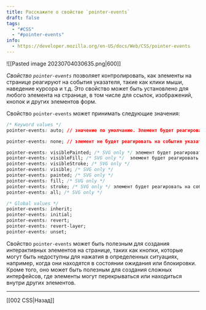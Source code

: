 ```yaml
---
title: Расскажите о свойстве `pointer-events`
draft: false
tags:
  - "#CSS"
  - "#pointer-events"
info:
  - https://developer.mozilla.org/en-US/docs/Web/CSS/pointer-events
---
```

![[Pasted image 20230704030635.png|600]]

_Свойство `pointer-events`_ позволяет контролировать, как элементы на странице реагируют на события указателя, такие как клики мыши, наведение курсора и т.д. Это свойство может быть установлено для любого элемента на странице, в том числе для ссылок, изображений, кнопок и других элементов форм.

Свойство `pointer-events` может принимать следующие значения:

```css
/* Keyword values */
pointer-events: auto; // значение по умолчанию. Элемент будет реагировать на события указателя, как обычно.

pointer-events: none; // элемент не будет реагировать на события указателя, и все события будут передаваться на элементы, находящиеся под ним.

pointer-events: visiblePainted; /* SVG only */ элемент будет реагировать на события указателя, только если они происходят на его видимой части, т.е. на той части, которая была нарисована на экране.
pointer-events: visibleFill; /* SVG only */  элемент будет реагировать на события указателя, только если они происходят на его непрозрачной части.
pointer-events: visibleStroke; /* SVG only */
pointer-events: visible; /* SVG only */
pointer-events: painted; /* SVG only */
pointer-events: fill; /* SVG only */
pointer-events: stroke; /* SVG only */ элемент будет реагировать на события указателя, только если они происходят на его границе.
pointer-events: all; /* SVG only */

/* Global values */
pointer-events: inherit;
pointer-events: initial;
pointer-events: revert;
pointer-events: revert-layer;
pointer-events: unset;
```

Свойство `pointer-events` может быть полезным для создания интерактивных элементов на странице, таких как кнопки, которые могут быть недоступны для нажатия в определенных ситуациях, например, когда они находятся в состоянии ожидания или блокировки. Кроме того, оно может быть полезным для создания сложных интерфейсов, где элементы могут перекрываться или находиться внутри других элементов.

---

[[002 CSS|Назад]]